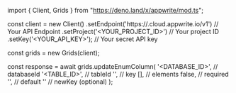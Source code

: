 import { Client, Grids } from "https://deno.land/x/appwrite/mod.ts";

const client = new Client()
    .setEndpoint('https://<REGION>.cloud.appwrite.io/v1') // Your API Endpoint
    .setProject('<YOUR_PROJECT_ID>') // Your project ID
    .setKey('<YOUR_API_KEY>'); // Your secret API key

const grids = new Grids(client);

const response = await grids.updateEnumColumn(
    '<DATABASE_ID>', // databaseId
    '<TABLE_ID>', // tableId
    '', // key
    [], // elements
    false, // required
    '<DEFAULT>', // default
    '' // newKey (optional)
);

